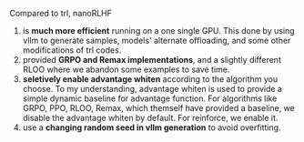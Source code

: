 Compared to trl, nanoRLHF

1. is **much more efficient** running on a one single GPU. This done by using vllm to generate samples, models' alternate offloading, and some other modifications of trl codes.
2. provided **GRPO and Remax implementations**, and a slightly different RLOO where we abandon some examples to save time.
3. **seletively enable advantage whiten** according to the algorithm you choose. To my understanding, advantage whiten is used to provide a simple dynamic baseline for advantage function. For algorithms like GRPO, PPO, RLOO, Remax, which themself have provided a baseline, we disable the advantage whiten by default. For reinforce, we enable it.
4. use a **changing random seed in vllm generation** to avoid overfitting.
